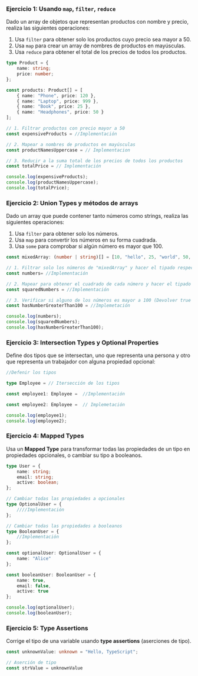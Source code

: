 ### Ejercicio 1: Usando `map`, `filter`, `reduce`

Dado un array de objetos que representan productos con nombre y precio, realiza las siguientes operaciones:

1. Usa `filter` para obtener solo los productos cuyo precio sea mayor a 50.
2. Usa `map` para crear un array de nombres de productos en mayúsculas.
3. Usa `reduce` para obtener el total de los precios de todos los productos.

```typescript
type Product = {
    name: string;
    price: number;
};

const products: Product[] = [
    { name: "Phone", price: 120 },
    { name: "Laptop", price: 999 },
    { name: "Book", price: 25 },
    { name: "Headphones", price: 50 }
];

// 1. Filtrar productos con precio mayor a 50
const expensiveProducts = //Implementación

// 2. Mapear a nombres de productos en mayúsculas
const productNamesUppercase = // Implementacion

// 3. Reducir a la suma total de los precios de todos los productos
const totalPrice = // Implementación

console.log(expensiveProducts);
console.log(productNamesUppercase);
console.log(totalPrice);
```

### Ejercicio 2: Union Types y métodos de arrays

Dado un array que puede contener tanto números como strings, realiza las siguientes operaciones:

1. Usa `filter` para obtener solo los números.
2. Usa `map` para convertir los números en su forma cuadrada.
3. Usa `some` para comprobar si algún número es mayor que 100.

```typescript
const mixedArray: (number | string)[] = [10, "hello", 25, "world", 50, 5];

// 1. Filtrar solo los números de "mixedArray" y hacer el tipado respectivo
const numbers= //Implementación

// 2. Mapear para obtener el cuadrado de cada número y hacer el tipado respectivo
const squaredNumbers = //Implementación

// 3. Verificar si alguno de los números es mayor a 100 (Devolver true o false)
const hasNumberGreaterThan100 = //Implemetación

console.log(numbers);
console.log(squaredNumbers);
console.log(hasNumberGreaterThan100);
```


### Ejercicio 3: Intersection Types y Optional Properties

Define dos tipos que se intersectan, uno que representa una persona y otro que representa un trabajador con alguna propiedad opcional:

```typescript
//Defenir los tipos

type Employee = // Itersección de los tipos

const employee1: Employee =  //Implementación

const employee2: Employee =  // Implemetación

console.log(employee1);
console.log(employee2);
```


### Ejercicio 4: Mapped Types

Usa un **Mapped Type** para transformar todas las propiedades de un tipo en propiedades opcionales, o cambiar su tipo a booleanos.

```typescript
type User = {
    name: string;
    email: string;
    active: boolean;
};

// Cambiar todas las propiedades a opcionales
type OptionalUser = {
    ////Implementación
};

// Cambiar todas las propiedades a booleanos
type BooleanUser = {
    //Implementación
};

const optionalUser: OptionalUser = {
    name: "Alice"
};

const booleanUser: BooleanUser = {
    name: true,
    email: false,
    active: true
};

console.log(optionalUser);
console.log(booleanUser);
```

### Ejercicio 5: Type Assertions

Corrige el tipo de una variable usando **type assertions** (aserciones de tipo).

```typescript
const unknownValue: unknown = "Hello, TypeScript";

// Aserción de tipo
const strValue = unknownValue
